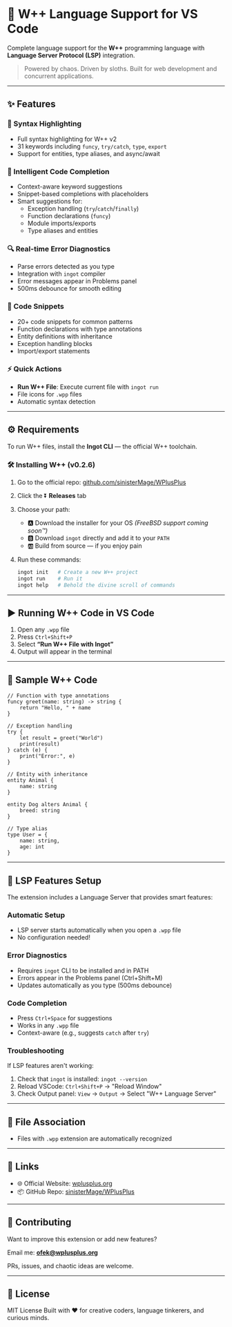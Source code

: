 # 🦥 W++ Language Support for VS Code

Complete language support for the **W++** programming language with **Language Server Protocol (LSP)** integration.

> Powered by chaos. Driven by sloths. Built for web development and concurrent applications.

---

## ✨ Features

### 🎨 Syntax Highlighting
- Full syntax highlighting for W++ v2
- 31 keywords including `funcy`, `try/catch`, `type`, `export`
- Support for entities, type aliases, and async/await

### 🧠 Intelligent Code Completion
- Context-aware keyword suggestions
- Snippet-based completions with placeholders
- Smart suggestions for:
  - Exception handling (`try`/`catch`/`finally`)
  - Function declarations (`funcy`)
  - Module imports/exports
  - Type aliases and entities

### 🔍 Real-time Error Diagnostics
- Parse errors detected as you type
- Integration with `ingot` compiler
- Error messages appear in Problems panel
- 500ms debounce for smooth editing

### 📝 Code Snippets
- 20+ code snippets for common patterns
- Function declarations with type annotations
- Entity definitions with inheritance
- Exception handling blocks
- Import/export statements

### ⚡ Quick Actions
- **Run W++ File**: Execute current file with `ingot run`
- File icons for `.wpp` files
- Automatic syntax detection

---

## ⚙️ Requirements

To run W++ files, install the **Ingot CLI** — the official W++ toolchain.

### 🛠️ Installing W++ (v0.2.6)

1. Go to the official repo: [github.com/sinisterMage/WPlusPlus](https://github.com/sinisterMage/WPlusPlus)
2. Click the ⏬ **Releases** tab
3. Choose your path:
   - 🅰️ Download the installer for your OS *(FreeBSD support coming soon™)*
   - 🅱️ Download `ingot` directly and add it to your `PATH`
   - 🆎 Build from source — if you enjoy pain

4. Run these commands:
   ```bash
   ingot init   # Create a new W++ project
   ingot run    # Run it
   ingot help   # Behold the divine scroll of commands
    ```

---

## ▶️ Running W++ Code in VS Code

1. Open any `.wpp` file
2. Press `Ctrl+Shift+P`
3. Select **“Run W++ File with Ingot”**
4. Output will appear in the terminal

---

## 🧠 Sample W++ Code

```wpp
// Function with type annotations
funcy greet(name: string) -> string {
    return "Hello, " + name
}

// Exception handling
try {
    let result = greet("World")
    print(result)
} catch (e) {
    print("Error:", e)
}

// Entity with inheritance
entity Animal {
    name: string
}

entity Dog alters Animal {
    breed: string
}

// Type alias
type User = {
    name: string,
    age: int
}
```

---

## 🔧 LSP Features Setup

The extension includes a Language Server that provides smart features:

### Automatic Setup
- LSP server starts automatically when you open a `.wpp` file
- No configuration needed!

### Error Diagnostics
- Requires `ingot` CLI to be installed and in PATH
- Errors appear in the Problems panel (Ctrl+Shift+M)
- Updates automatically as you type (500ms debounce)

### Code Completion
- Press `Ctrl+Space` for suggestions
- Works in any `.wpp` file
- Context-aware (e.g., suggests `catch` after `try`)

### Troubleshooting
If LSP features aren't working:
1. Check that `ingot` is installed: `ingot --version`
2. Reload VSCode: `Ctrl+Shift+P` → "Reload Window"
3. Check Output panel: `View` → `Output` → Select "W++ Language Server"

---

## 📁 File Association

* Files with `.wpp` extension are automatically recognized

---

## 🔗 Links

* 🌐 Official Website: [wplusplus.org](https://wplusplus.org)
* 📦 GitHub Repo: [sinisterMage/WPlusPlus](https://github.com/sinisterMage/WPlusPlus)

---

## 🤝 Contributing

Want to improve this extension or add new features?

Email me: **[ofek@wplusplus.org](mailto:ofek@wplusplus.org)**

PRs, issues, and chaotic ideas are welcome.

---

## 📜 License

MIT License
Built with ❤️ for creative coders, language tinkerers, and curious minds.


